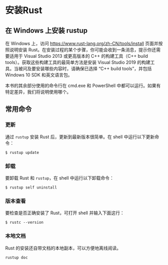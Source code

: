# 安装Rust

## 在 Windows 上安装 rustup

在 Windows 上，访问 https://www.rust-lang.org/zh-CN/tools/install 页面并按照说明安装 Rust。在安装过程的某个步骤，你可能会收到一条消息，提示你还需要适用于 Visual Studio 2013 或更高版本的 C++ 的构建工具（C++ build tools）。获取这些构建工具的最简单方法是安装 Visual Studio 2019 的构建工具。当被问及要安装哪些内容时，请确保已选择 “C++ build tools”，并包括 Windows 10 SDK 和英文语言包。

本书的其余部分使用的命令行在 cmd.exe 和 PowerShell 中都可以运行。如果有特定差异，我们将说明使用哪个。

## 常用命令

### 更新

通过 `rustup` 安装 Rust 后，更新到最新版本很简单。在 shell 中运行以下更新命令：

```shell
$ rustup update
```

### 卸载

要卸载 Rust 和 `rustup`，在 shell 中运行以下卸载命令：

```shell
$ rustup self uninstall
```

### 版本查看

要检查是否正确安装了 Rust，可打开 shell 并输入下面这行：

```shell
$ rustc --version
```

### 本地文档

Rust 的安装还自带文档的本地副本，可以方便地离线阅读。

```shell
rustup doc
```

